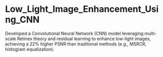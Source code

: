 # Low_Light_Image_Enhancement_Using_CNN
Developed a Convolutional Neural Network (CNN) model leveraging multi-scale Retinex theory and residual learning to enhance low-light images, achieving a 22% higher PSNR than traditional methods (e.g., MSRCR, histogram equalization).
